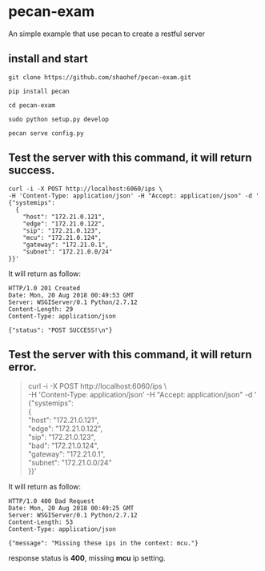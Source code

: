 # pecan-exam
An simple example that use pecan to create a restful server

## install and start

`git clone https://github.com/shaohef/pecan-exam.git`

`pip install pecan`

`cd pecan-exam`

`sudo python setup.py develop`

`pecan serve config.py`

## Test the server with this command, it will return success.


```
curl -i -X POST http://localhost:6060/ips \
-H 'Content-Type: application/json' -H "Accept: application/json" -d '
{"systemips":  
  {  
    "host": "172.21.0.121",  
    "edge": "172.21.0.122",  
    "sip": "172.21.0.123",  
    "mcu": "172.21.0.124",  
    "gateway": "172.21.0.1",  
    "subnet": "172.21.0.0/24"  
}}'
```

It will return as follow:

```
HTTP/1.0 201 Created
Date: Mon, 20 Aug 2018 00:49:53 GMT
Server: WSGIServer/0.1 Python/2.7.12
Content-Length: 29
Content-Type: application/json

{"status": "POST SUCCESS!\n"}
```

## Test the server with this command, it will return error.

>curl -i -X POST http://localhost:6060/ips \  
>-H 'Content-Type: application/json' -H "Accept: application/json" -d '  
>{"systemips":  
>  {  
>    "host": "172.21.0.121",  
>    "edge": "172.21.0.122",  
>    "sip": "172.21.0.123",  
>    "bad": "172.21.0.124",  
>    "gateway": "172.21.0.1",  
>    "subnet": "172.21.0.0/24"  
>}}'


It will return as follow:

```
HTTP/1.0 400 Bad Request
Date: Mon, 20 Aug 2018 00:49:25 GMT
Server: WSGIServer/0.1 Python/2.7.12
Content-Length: 53
Content-Type: application/json

{"message": "Missing these ips in the context: mcu."}
```

response status is **400**, missing **mcu** ip setting.
